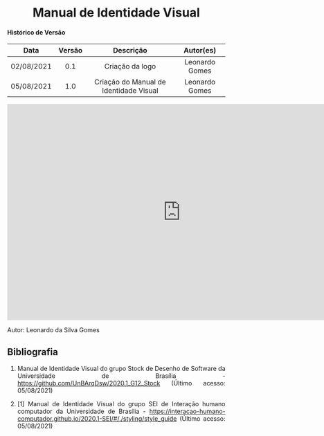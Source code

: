 # <center> Manual de Identidade Visual

#### Histórico de Versão
|    Data    | Versão | Descrição            | Autor(es)       |
| :--------: | :----: | :------------------: | :-------------: |
| 02/08/2021 |  0.1   | Criação da logo | Leonardo Gomes |
| 05/08/2021 |  1.0   | Criação do Manual de Identidade Visual | Leonardo Gomes |

<div align="justify">

<embed src="https://raw.githubusercontent.com/UnBArqDsw2021-1/2021.1_G01_Animalesco_docs/main/docs/assets/pages/identidade_visual/manual_de_identidade_visual.pdf" width="800px" height="500px" />

Autor: Leonardo da Silva Gomes

## Bibliografia

1. Manual de Identidade Visual do grupo Stock de Desenho de Software da Universidade de Brasília - https://github.com/UnBArqDsw/2020.1_G12_Stock (Último acesso: 05/08/2021)

2. [1] Manual de Identidade Visual do grupo SEI de Interação humano computador da Universidade de Brasília - https://interacao-humano-computador.github.io/2020.1-SEI/#/./styling/style_guide (Último acesso: 05/08/2021)

</div>